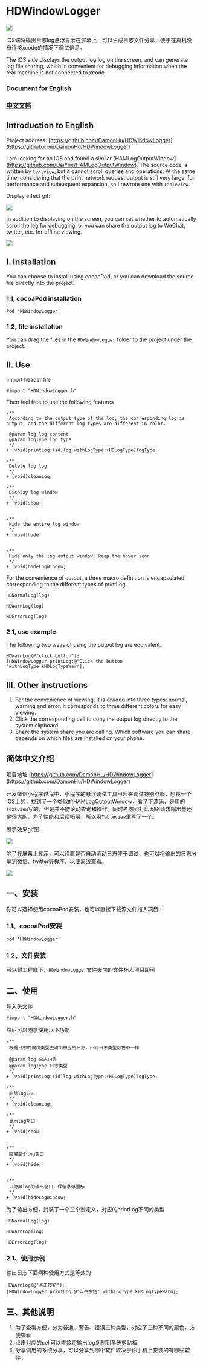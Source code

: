 # HDWindowLogger

![](./ReadmeImage/cocoapodTool.png)

iOS端将输出日志log悬浮显示在屏幕上，可以生成日志文件分享，便于在真机没有连接xcode的情况下调试信息。

The iOS side displays the output log log on the screen, and can generate log file sharing, which is convenient for debugging information when the real machine is not connected to xcode.

### [Document for English](#english)

### [中文文档](#chinese)

<span id = "english"></span>

## Introduction to English


Project address: [https://github.com/DamonHu/HDWindowLogger] (https://github.com/DamonHu/HDWindowLogger)

I am looking for an iOS and found a similar [HAMLogOutputWindow] (https://github.com/DaiYue/HAMLogOutputWindow). The source code is written by `textview`, but it cannot scroll queries and operations. At the same time, considering that the print network request output is still very large, for performance and subsequent expansion, so I rewrote one with `Tableview`.

Display effect gif:

![](./ReadmeImage/demo.gif)

In addition to displaying on the screen, you can set whether to automatically scroll the log for debugging, or you can share the output log to WeChat, twitter, etc. for offline viewing.

![](./ReadmeImage/2.png)

## I. Installation

You can choose to install using cocoaPod, or you can download the source file directly into the project.

### 1.1, cocoaPod installation

```
Pod 'HDWindowLogger'
```

### 1.2, file installation

You can drag the files in the `HDWindowLogger` folder to the project under the project.

## II. Use

Import header file

```
#import "HDWindowLogger.h"
```

Then feel free to use the following features

```
/**
 According to the output type of the log, the corresponding log is output, and the different log types are different in color.

 @param log log content
 @param logType log type
 */
+ (void)printLog:(id)log withLogType:(HDLogType)logType;

/**
 Delete log log
 */
+ (void)cleanLog;

/**
 Display log window
 */
+ (void)show;


/**
 Hide the entire log window
 */
+ (void)hide;


/**
 Hide only the log output window, keep the hover icon
 */
+ (void)hideLogWindow;
```

For the convenience of output, a three macro definition is encapsulated, corresponding to the different types of printLog.

```
HDNormalLog(log)

HDWarnLog(log)

HDErrorLog(log)
```

### 2.1, use example

The following two ways of using the output log are equivalent.

```
HDWarnLog(@"click button");
[HDWindowLogger printLog:@"Click the button "withLogType:kHDLogTypeWarn];
```

## III. Other instructions

1. For the convenience of viewing, it is divided into three types: normal, warning and error. It corresponds to three different colors for easy viewing.
2. Click the corresponding cell to copy the output log directly to the system clipboard.
3. Share the system share you are calling. Which software you can share depends on which files are installed on your phone.

<span id = "chinese"></span>

## 简体中文介绍

项目地址:[https://github.com/DamonHu/HDWindowLogger](https://github.com/DamonHu/HDWindowLogger)

开发微信小程序过程中，小程序的悬浮调试工具用起来调试特别舒服，想找一个iOS上的，找到了一个类似的[HAMLogOutputWindow](https://github.com/DaiYue/HAMLogOutputWindow)，看了下源码，是用的`textview`写的，但是并不能滚动查询和操作。同时考虑到打印网络请求输出量还是很大的，为了性能和后续拓展，所以用`Tableview`重写了一个。

展示效果gif图:

![](./ReadmeImage/demo.gif)

除了在屏幕上显示，可以设置是否自动滚动日志便于调试，也可以将输出的日志分享到微信、twitter等程序，以便离线查看。

![](./ReadmeImage/2.png)

## 一、安装

你可以选择使用cocoaPod安装，也可以直接下载源文件拖入项目中

### 1.1、cocoaPod安装

```
pod 'HDWindowLogger'
```

### 1.2、文件安装

可以将工程底下，`HDWindowLogger`文件夹内的文件拖入项目即可

## 二、使用

导入头文件

```
#import "HDWindowLogger.h"
```

然后可以随意使用以下功能

```
/**
 根据日志的输出类型去输出相应的日志，不同日志类型颜色不一样

 @param log 日志内容
 @param logType 日志类型
 */
+ (void)printLog:(id)log withLogType:(HDLogType)logType;

/**
 删除log日志
 */
+ (void)cleanLog;

/**
 显示log窗口
 */
+ (void)show;


/**
 隐藏整个log窗口
 */
+ (void)hide;


/**
 只隐藏log的输出窗口，保留悬浮图标
 */
+ (void)hideLogWindow;
```

为了输出方便，封装了一个三个宏定义，对应的printLog不同的类型

```
HDNormalLog(log)

HDWarnLog(log)

HDErrorLog(log)
```

### 2.1、使用示例

输出日志下面两种使用方式是等效的

```
HDWarnLog(@"点击按钮");
[HDWindowLogger printLog:@"点击按钮" withLogType:kHDLogTypeWarn];
```

## 三、其他说明

1. 为了查看方便，分为普通、警告、错误三种类型，对应了三种不同的颜色，方便查看
2. 点击对应的cell可以直接将输出log复制到系统剪贴板
3. 分享调用的系统分享，可以分享到哪个软件取决于你手机上安装的有哪些软件。
